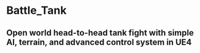# Battle_Tank
## Open world head-to-head tank fight with simple AI, terrain, and advanced control system in UE4

